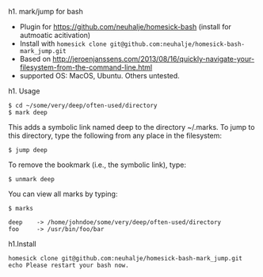 h1. mark/jump for bash

* Plugin for https://github.com/neuhalje/homesick-bash (install for autmoatic acitivation)
* Install with ```homesick clone git@github.com:neuhalje/homesick-bash-mark_jump.git```
* Based on http://jeroenjanssens.com/2013/08/16/quickly-navigate-your-filesystem-from-the-command-line.html
* supported OS: MacOS, Ubuntu. Others untested.

h1. Usage

```
$ cd ~/some/very/deep/often-used/directory
$ mark deep
```

This adds a symbolic link named deep to the directory ~/.marks. To jump to this directory, type the following from any place in the filesystem:

```
$ jump deep
```

To remove the bookmark (i.e., the symbolic link), type:

```
$ unmark deep
```

You can view all marks by typing:

```
$ marks

deep    -> /home/johndoe/some/very/deep/often-used/directory
foo     -> /usr/bin/foo/bar
```


h1.Install

```
homesick clone git@github.com:neuhalje/homesick-bash-mark_jump.git
echo Please restart your bash now.
```

